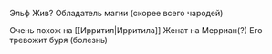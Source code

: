 Эльф
Жив?
Обладатель магии (скорее всего чародей)

Очень похож на [[Ирритил|Ирритила]]
Женат на Мерриан(?)
Его тревожит буря (болезнь)